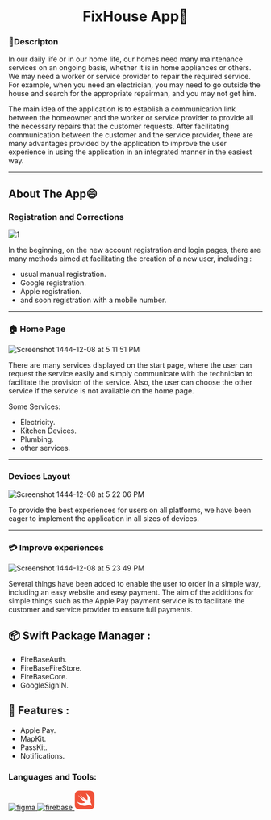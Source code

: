<h1 align="center">FixHouse App🏡</h1>

<h3 align="left">📝Descripton</h3>

In our daily life or in our home life, our homes need many maintenance services on an ongoing basis, whether it is in home appliances or others.
We may need a worker or service provider to repair the required service. For example, when you need an electrician, you may need to go outside the house and search for the appropriate repairman, and you may not get him.

The main idea of ​​the application is to establish a communication link between the homeowner and the worker or service provider to provide all the necessary repairs that the customer requests.
After facilitating communication between the customer and the service provider, there are many advantages provided by the application to improve the user experience in using the application in an integrated manner in the easiest way.

---

<h2 align="left">About The App😄</h2>

<h3 align="left">Registration and Corrections</h3>


<img width="500" alt="1" src="https://github.com/Meem10/fixHouse/assets/96354280/8cae7cef-6870-4dab-9190-99c261f16836">


In the beginning, on the new account registration and login pages, there are many methods aimed at facilitating the creation of a new user, including :

- usual manual registration.
- Google registration.
- Apple registration.
- and soon registration with a mobile number.

---

<h3 align="left">🏠 Home Page</h3>

<img width="300" alt="Screenshot 1444-12-08 at 5 11 51 PM" src="https://github.com/Meem10/fixHouse/assets/96354280/4f3d3890-d912-4491-b63f-e321b74aeaa8">


There are many services displayed on the start page, where the user can request the service easily and simply communicate with the technician to facilitate the provision of the service. Also, the user can choose the other service if the service is not available on the home page.

Some Services:

- Electricity.
- Kitchen Devices.
- Plumbing.
- other services.

---


<h3 align="left">Devices Layout</h3>

    
<img width="500" alt="Screenshot 1444-12-08 at 5 22 06 PM" src="https://github.com/Meem10/fixHouse/assets/96354280/b2e3bbe9-3592-4123-b92d-3b87a4d90d0d">

To provide the best experiences for users on all platforms, we have been eager to implement the application in
all sizes of devices.

---
<h3 align="left">💳 Improve experiences</h3>

<img width="500" alt="Screenshot 1444-12-08 at 5 23 49 PM" src="https://github.com/Meem10/fixHouse/assets/96354280/b0d59eaa-ee6c-46a8-9982-0c35249d1062">

Several things have been added to enable the user to order in a simple way, including an easy website and easy payment.
The aim of the additions for simple things such as the Apple Pay payment service is to facilitate the customer and service provider to ensure full payments.



<h2 align="left">📦 Swift Package Manager :</h2>

- FireBaseAuth.
- FireBaseFireStore.
- FireBaseCore.
- GoogleSignIN.

<h2 align="left">🧳 Features :</h2>

- Apple Pay. 
- MapKit. 
- PassKit.
- Notifications.


<h3 align="left">Languages and Tools:</h3>
<p align="left"> <a href="https://www.figma.com/" target="_blank" rel="noreferrer"> <img src="https://www.vectorlogo.zone/logos/figma/figma-icon.svg" alt="figma" width="40" height="40"/> </a> <a href="https://firebase.google.com/" target="_blank" rel="noreferrer"> <img src="https://www.vectorlogo.zone/logos/firebase/firebase-icon.svg" alt="firebase" width="40" height="40"/> </a> <a href="https://developer.apple.com/swift/" target="_blank" rel="noreferrer"> <img src="https://raw.githubusercontent.com/devicons/devicon/master/icons/swift/swift-original.svg" alt="swift" width="40" height="40"/> </a> </p>
